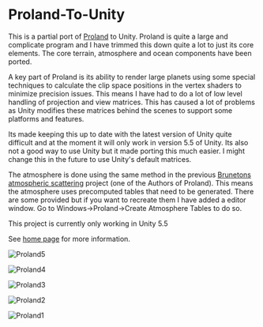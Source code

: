 # Proland-To-Unity

This is a partial port of [Proland](https://proland.inrialpes.fr/) to Unity. Proland is quite a large and complicate program and I have trimmed this down quite a lot to just its core elements. The core terrain, atmosphere and ocean components have been ported. 

A key part of Proland is its ability to render large planets using some special techniques to calculate the clip space positions in the vertex shaders to minimize precision issues.  This means I have had to do a lot of low level handling of projection and view matrices. This has caused a lot of problems as Unity modifies these matrices behind the scenes to support some platforms and features.

Its made keeping this up to date with the latest version of Unity quite difficult and at the moment it will only work in version 5.5 of Unity. Its also not a good way to use Unity but it made porting this much easier. I might change this in the future to use Unity's default matrices.

The atmosphere is done using the same method in the previous [Brunetons atmospheric scattering](https://www.digital-dust.com/single-post/2017/03/24/Brunetons-atmospheric-scattering-in-Unity) project (one of the Authors of Proland). This means the atmosphere uses precomputed tables that need to be generated. There are some provided but if you want to recreate them I have added a editor window. Go to Windows->Proland->Create Atmosphere Tables to do so.

This project is currently only working in Unity 5.5

See [home page](https://www.digital-dust.com/single-post/2017/08/05/Proland-in-Unity) for more information.

![Proland5](https://static.wixstatic.com/media/1e04d5_854a8254a92c4c73b8047b790b7b03c2~mv2.jpg/v1/fill/w_550,h_550,al_c,q_80,usm_0.66_1.00_0.01/1e04d5_854a8254a92c4c73b8047b790b7b03c2~mv2.jpg)

![Proland4](https://static.wixstatic.com/media/1e04d5_1b5314acc4ae42ebbdaee1453eed307f~mv2.jpg/v1/fill/w_550,h_550,al_c,q_80,usm_0.66_1.00_0.01/1e04d5_1b5314acc4ae42ebbdaee1453eed307f~mv2.jpg)

![Proland3](https://static.wixstatic.com/media/1e04d5_2b91c6ffa99d4a9faa11e5f021cb0b03~mv2.jpg/v1/fill/w_550,h_550,al_c,q_80,usm_0.66_1.00_0.01/1e04d5_2b91c6ffa99d4a9faa11e5f021cb0b03~mv2.jpg)

![Proland2](https://static.wixstatic.com/media/1e04d5_49b07d45e16e47e5b324d77bcd94fb31~mv2.jpg/v1/fill/w_550,h_550,al_c,q_80,usm_0.66_1.00_0.01/1e04d5_49b07d45e16e47e5b324d77bcd94fb31~mv2.jpg)

![Proland1](https://static.wixstatic.com/media/1e04d5_fdfeb72177c04f85a20964aaf9cc9871~mv2.jpg/v1/fill/w_550,h_550,al_c,q_80,usm_0.66_1.00_0.01/1e04d5_fdfeb72177c04f85a20964aaf9cc9871~mv2.jpg)
